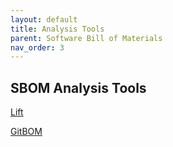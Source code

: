 ```yaml
---
layout: default
title: Analysis Tools
parent: Software Bill of Materials
nav_order: 3
---
```


## SBOM Analysis Tools

[Lift]()

[GitBOM]()
